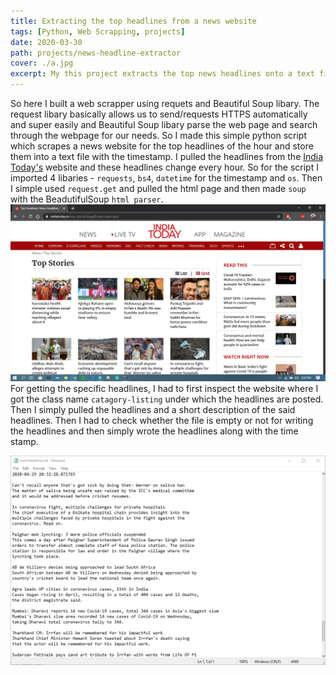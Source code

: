 ```yaml
---
title: Extracting the top headlines from a news website
tags: [Python, Web Scrapping, projects]
date: 2020-03-30
path: projects/news-headline-extractor
cover: ./a.jpg
excerpt: My this project extracts the top news headlines onto a text file from a specific website.
---
```

So here I built a web scrapper using requets and Beautiful Soup libary. The request libary basically allows us to send/requests HTTPS automatically and super easily and Beautiful Soup libary parse the web page and search through the webpage for our needs. So I made this simple python script which scrapes a news website for the top headlines of the hour and store them into a text file with the timestamp. I pulled the headlines from the [India Today's](https://www.indiatoday.in/top-stories) website and these headlines change every hour.
So for the script I imported 4 libaries - `requests`, `bs4`, `datetime` for the timestamp and `os`. 
Then I simple used `request.get` and pulled the html page and then made `soup` with the BeadutifulSoup `html parser`.
![1]
For getting the specific headlines, I had to first inspect the website where I got the class name `catagory-listing` under which the headlines are posted. Then I simply pulled the headlines and a short description of the said headlines.
Then I had to check whether the file is empty or not for writing the headlines and then simply wrote the headlines along with the time stamp.

![2]

[2]: notepad.png
[1]: chrome.png